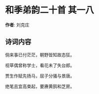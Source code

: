 # 和季弟韵二十首  其一八

**作者**: 刘克庄

## 诗词内容

倘来事已付茫茫，朝野皆知故态狂。

视草偶曾称学士，看花未了失台郎。

贾生作赋先扬马，屈子分骚与景唐。

绝笔且宜高束起，要赓黄鹄和芝房。

